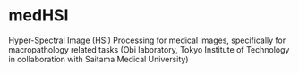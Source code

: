 # medHSI #

Hyper-Spectral Image (HSI) Processing for medical images, specifically for macropathology related tasks (Obi laboratory, Tokyo Institute of Technology in collaboration with Saitama Medical University)

